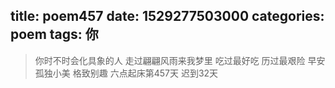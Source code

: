 title: poem457
date: 1529277503000
categories: poem
tags: 你
---
> 你时不时会化具象的人
走过翩翩风雨来我梦里
吃过最好吃
历过最艰险
早安
孤独小美
格致别趣
六点起床第457天 迟到32天